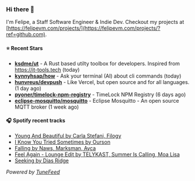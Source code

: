 ### Hi there 👋

I'm Felipe, a Staff Software Engineer & Indie Dev. Checkout my projects at [https://felipevm.com/projects/](https://felipevm.com/projects/?ref=github.com).

#### ⭐ Recent Stars
- **[ksdme/ut](https://github.com/ksdme/ut)** - A Rust based utilty toolbox for developers. Inspired from https://it-tools.tech (today)
- **[kynnyhsap/how](https://github.com/kynnyhsap/how)** - Ask your terminal (AI) about cli commands (today)
- **[hunvreus/devpush](https://github.com/hunvreus/devpush)** - Like Vercel, but open source and for all languages. (1 day ago)
- **[pyoner/timelock-npm-registry](https://github.com/pyoner/timelock-npm-registry)** - TimeLock NPM Registry (6 days ago)
- **[eclipse-mosquitto/mosquitto](https://github.com/eclipse-mosquitto/mosquitto)** - Eclipse Mosquitto - An open source MQTT broker (1 week ago)

#### 🎧 Spotify recent tracks
- [Young And Beautiful by Carla Stefani, Filogy](https://open.spotify.com/track/4xiPOhaMr1759QAysIfCNH)
- [I Know You Tried Sometimes by Ourson](https://open.spotify.com/track/2lzNGhGIw9wty9BbCoTuhq)
- [Falling by Naws, Marksman, Ayca](https://open.spotify.com/track/3tk5kZ2dGjRMJ2VA2WGA1Z)
- [Feel Again - Lounge Edit by TELYKAST, Summer Is Calling, Moa Lisa](https://open.spotify.com/track/0YZPP5q0xm182fbAI6uTgg)
- [Seeking by Dias Ridge](https://open.spotify.com/track/5r7vAxbvXsO9t5kR1xUwuk)

_Powered by [TuneFeed](https://tunefeed.app?ref=github.com)_
